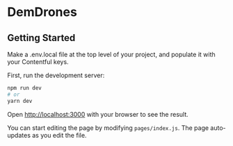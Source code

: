 # DemDrones

## Getting Started

Make a .env.local file at the top level of your project, and populate it with your Contentful keys.

First, run the development server:

```bash
npm run dev
# or
yarn dev
```

Open [http://localhost:3000](http://localhost:3000) with your browser to see the result.

You can start editing the page by modifying `pages/index.js`. The page auto-updates as you edit the file.
